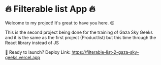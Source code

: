 # 🔥 Filterable list App 🔥
Welcome to my project! It's great to have you here. 😉

This is the second project being done for the training of Gaza Sky Geeks and it is the same as the first project (Productlist) but this time through the React library instead of JS

🚀 Ready to launch? Deploy Link: https://filterable-list-2-gaza-sky-geeks.vercel.app

